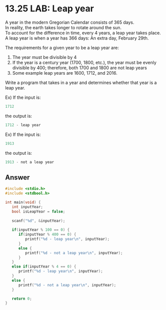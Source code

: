 # 13.25 LAB: Leap year

A year in the modern Gregorian Calendar consists of 365 days.     
In reality, the earth takes longer to rotate around the sun.   
To account for the difference in time, every 4 years, a leap year takes place.    
A leap year is when a year has 366 days: An extra day, February 29th.   

The requirements for a given year to be a leap year are:

1. The year must be divisible by 4
2. If the year is a century year (1700, 1800, etc.), the year must be evenly divisible by 400; therefore, both 1700 and 1800 are not leap years
3. Some example leap years are 1600, 1712, and 2016.

Write a program that takes in a year and determines whether that year is a leap year.   

Ex) If the input is:
```c
1712
```
the output is:
```c
1712 - leap year
```
Ex) If the input is:
```c
1913
```
the output is:
```c
1913 - not a leap year
```

## Answer
```c
#include <stdio.h>
#include <stdbool.h>

int main(void) {
   int inputYear;
   bool isLeapYear = false;
   
   scanf("%d", &inputYear);
   
   if(inputYear % 100 == 0) {
      if(inputYear % 400 == 0) {
         printf("%d - leap year\n", inputYear);  
      }
      else {
         printf("%d - not a leap year\n", inputYear);  
      }
   }
   else if(inputYear % 4 == 0) {
      printf("%d - leap year\n", inputYear);   
   }
   else {
      printf("%d - not a leap year\n", inputYear); 
   }

   return 0;
}
```
